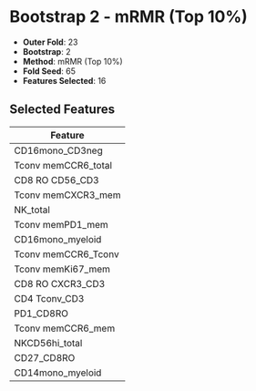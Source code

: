 # Bootstrap 2 - mRMR (Top 10%)

- **Outer Fold**: 23
- **Bootstrap**: 2
- **Method**: mRMR (Top 10%)
- **Fold Seed**: 65
- **Features Selected**: 16

## Selected Features

| Feature |
|---------|
| CD16mono_CD3neg |
| Tconv memCCR6_total |
| CD8 RO CD56_CD3 |
| Tconv memCXCR3_mem |
| NK_total |
| Tconv memPD1_mem |
| CD16mono_myeloid |
| Tconv memCCR6_Tconv |
| Tconv memKi67_mem |
| CD8 RO CXCR3_CD3 |
| CD4 Tconv_CD3 |
| PD1_CD8RO |
| Tconv memCCR6_mem |
| NKCD56hi_total |
| CD27_CD8RO |
| CD14mono_myeloid |
